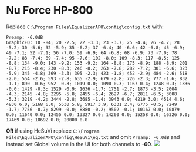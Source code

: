 # Nu Force HP-800
Replace `C:\Program Files\EqualizerAPO\config\config.txt` with:
```
Preamp: -6.0dB
GraphicEQ: 10 -84; 20 -2.5; 22 -3.3; 23 -3.7; 25 -4.4; 26 -4.7; 28 -5.2; 30 -5.6; 32 -5.9; 35 -6.2; 37 -6.4; 40 -6.6; 42 -6.8; 45 -6.9; 49 -7.1; 52 -7.1; 56 -7.0; 59 -6.9; 64 -6.8; 68 -6.9; 73 -7.0; 78 -7.2; 83 -7.4; 89 -7.4; 95 -7.6; 102 -8.0; 109 -8.3; 117 -8.5; 125 -8.8; 134 -9.0; 143 -9.2; 153 -9.2; 164 -8.8; 175 -8.9; 188 -8.9; 201 -8.7; 215 -8.4; 230 -8.3; 246 -8.2; 263 -7.8; 282 -7.2; 301 -6.6; 323 -5.9; 345 -4.8; 369 -3.3; 395 -2.3; 423 -1.8; 452 -2.9; 484 -2.6; 518 -2.0; 554 -2.6; 593 -2.8; 635 -2.9; 679 -2.8; 726 -2.3; 777 -1.6; 832 -1.1; 890 -0.6; 952 -0.3; 1019 0.0; 1090 0.3; 1167 0.4; 1248 0.3; 1336 -0.0; 1429 -0.3; 1529 -0.9; 1636 -1.7; 1751 -2.7; 1873 -3.5; 2004 -4.3; 2145 -4.8; 2295 -5.8; 2455 -6.4; 2627 -6.7; 2811 -6.5; 3008 -5.3; 3219 -4.2; 3444 -2.8; 3685 -1.4; 3943 0.9; 4219 3.0; 4514 4.6; 4830 6.0; 5168 6.0; 5530 5.8; 5917 3.9; 6331 2.4; 6775 -0.5; 7249 -1.7; 7756 -0.7; 8299 -0.0; 8880 -0.2; 9502 -0.1; 10167 0.0; 10879 0.0; 11640 0.0; 12455 0.0; 13327 0.0; 14260 0.0; 15258 0.0; 16326 0.0; 17469 0.0; 18692 0.0; 20000 0.0
```
**OR** if using HeSuVi replace `C:\Program Files\EqualizerAPO\config\HeSuVi\eq.txt` and omit `Preamp: -6.0dB` and instead set Global volume in the UI for both channels to **-60**.
![](https://raw.githubusercontent.com/jaakkopasanen/AutoEq/master/results/Innerfidelity%202017/innerfidelity/onear/Nu%20Force%20HP-800/Nu%20Force%20HP-800.png)